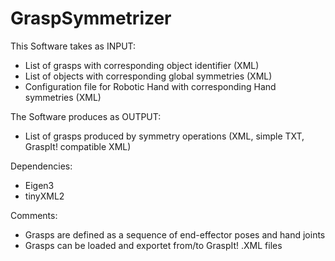 GraspSymmetrizer
================

This Software takes as INPUT:

* List of grasps with corresponding object identifier (XML)
* List of objects with corresponding global symmetries (XML)
* Configuration file for Robotic Hand with corresponding Hand symmetries (XML)

The Software produces as OUTPUT:

* List of grasps produced by symmetry operations (XML, simple TXT, GraspIt! compatible XML)

Dependencies:

* Eigen3
* tinyXML2

Comments:

* Grasps are defined as a sequence of end-effector poses and hand joints
* Grasps can be loaded and exportet from/to GraspIt! .XML files
   
